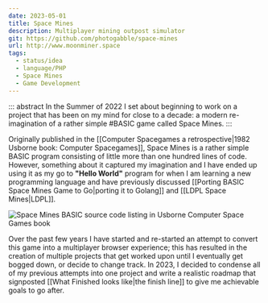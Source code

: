 ```yaml
---
date: 2023-05-01
title: Space Mines
description: Multiplayer mining outpost simulator
git: https://github.com/photogabble/space-mines
url: http://www.moonminer.space
tags:
  - status/idea
  - language/PHP
  - Space Mines
  - Game Development
---
```


::: abstract
In the Summer of 2022 I set about beginning to work on a project that has been on my mind for close to a decade: a modern re-imagination of a rather simple #BASIC game called Space Mines.
:::

Originally published in the [[Computer Spacegames a retrospective|1982 Usborne book: Computer Spacegames]], Space Mines is a rather simple BASIC program consisting of little more than one hundred lines of code. However, something about it captured my imagination and I have ended up using it as my go to **"Hello World"** program for when I am learning a new programming language and have previously discussed [[Porting BASIC Space Mines Game to Go|porting it to Golang]] and [[LDPL Space Mines|LDPL]].

![Space Mines BASIC source code listing in Usborne Computer Space Games book](/img/happy-fiftyth-birthday-basic-4.png "The BASIC source that spawned this obsession")

Over the past few years I have started and re-started an attempt to convert this game into a multiplayer browser experience; this has resulted in the creation of multiple projects that get worked upon until I eventually get bogged down, or decide to change track. In 2023, I decided to condense all of my previous attempts into one project and write a realistic roadmap that signposted [[What Finished looks like|the finish line]] to give me achievable goals to go after.
